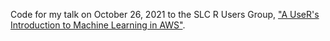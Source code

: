 Code for my talk on October 26, 2021 to the SLC R Users Group, ["A UseR's Introduction to Machine Learning in AWS"](https://docs.google.com/presentation/d/1po0xPOujqzrfFZgYrMEhWcY68nVagZQk/edit?usp=sharing&ouid=109190959859378036463&rtpof=true&sd=true).
